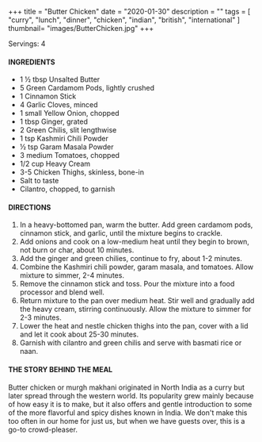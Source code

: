 +++
title = "Butter Chicken"
date = "2020-01-30"
description = ""
tags = [
    "curry",
    "lunch",
    "dinner",
    "chicken",
    "indian", 
    "british", 
    "international" 
]
thumbnail= "images/ButterChicken.jpg"
+++

Servings: 4 <!--more-->

#### INGREDIENTS 

* 1 ½ tbsp Unsalted Butter
* 5 Green Cardamom Pods, lightly crushed
* 1 Cinnamon Stick
* 4 Garlic Cloves, minced
* 1 small Yellow Onion, chopped
* 1 tbsp Ginger, grated
* 2 Green Chilis, slit lengthwise
* 1 tsp Kashmiri Chili Powder 
* ½ tsp Garam Masala Powder
* 3 medium Tomatoes, chopped 
* 1/2 cup Heavy Cream
* 3-5 Chicken Thighs, skinless, bone-in
* Salt to taste
* Cilantro, chopped, to garnish

#### DIRECTIONS 

1. In a heavy-bottomed pan, warm the butter. Add green cardamom pods, cinnamon stick, and garlic, until the mixture begins to crackle.
2. Add onions and cook on a low-medium heat until they begin to brown, not burn or char, about 10 minutes.
3. Add the ginger and green chilies, continue to fry, about 1-2 minutes.
4. Combine the Kashmiri chili powder, garam masala, and tomatoes. Allow mixture to simmer, 2-4 minutes.
5. Remove the cinnamon stick and toss. Pour the mixture into a food processor and blend well.
6. Return mixture to the pan over medium heat. Stir well and gradually add the heavy cream, stirring continuously. Allow the mixture to simmer for 2-3 minutes.
7. Lower the heat and nestle chicken thighs into the pan, cover with a lid and let it cook about 25-30 minutes.
8. Garnish with cilantro and green chilis and serve with basmati rice or naan.

#### THE STORY BEHIND THE MEAL

Butter chicken or murgh makhani originated in North India as a curry but later spread through the western world. Its popularity grew mainly because of how easy it is to make, but it also offers and gentle introduction to some of the more flavorful and spicy dishes known in India. We don't make this too often in our home for just us, but when we have guests over, this is a go-to crowd-pleaser. 
